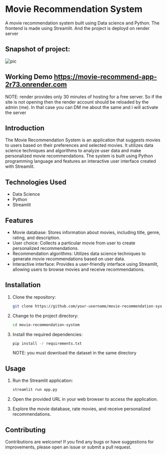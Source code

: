 # Movie Recommendation System

A movie recommendation system built using Data science and  Python. The frontend is made using Streamlit. And the project is deployd on render server


## Snapshot of project: 
![pic](https://github.com/MZKhan18/movie-recommender/assets/83308074/06531c78-8ec2-4852-a6ef-236da4dab72d)


## Working Demo https://movie-recommend-app-2r73.onrender.com

 

NOTE: render provides only 30 minutes of hosting for a free server. So if the site is not opening then the render account should be reloaded by the admin (me). 
In that case you can DM me about the same and i will activate the server

## Introduction

The Movie Recommendation System is an application that suggests movies to users based on their preferences and selected movies. It utilizes data science techniques and algorithms to analyze user data and make personalized movie recommendations. The system is built using Python programming language and features an interactive user interface created with Streamlit.

## Technologies Used

- Data Science
- Python
- Streamlit

## Features

- Movie database: Stores information about movies, including title, genre, rating, and description.
- User choice: Collects a particular movie from user to create personalized recommendations.
- Recommendation algorithms: Utilizes data science techniques to generate movie recommendations based on user data.
- Interactive interface: Provides a user-friendly interface using Streamlit, allowing users to browse movies and receive recommendations.

## Installation

1. Clone the repository:

   ```bash
   git clone https://github.com/your-username/movie-recommendation-system.git
   ```

2. Change to the project directory:

   ```bash
   cd movie-recommendation-system
   ```

3. Install the required dependencies:

   ```bash
   pip install -r requirements.txt
   ```
   NOTE: you must download the dataset in the same directory

## Usage

1. Run the Streamlit application:

   ```bash
   streamlit run app.py
   ```

2. Open the provided URL in your web browser to access the application.

3. Explore the movie database, rate movies, and receive personalized recommendations.


## Contributing

Contributions are welcome! If you find any bugs or have suggestions for improvements, please open an issue or submit a pull request.
